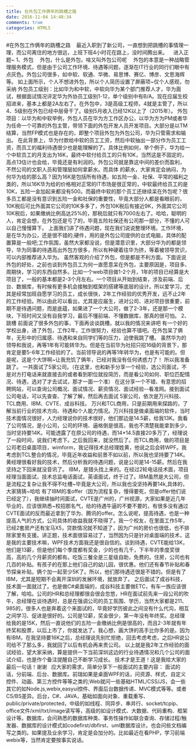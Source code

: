 ```yaml
---
title: 在外包工作俩年的跳槽之路
date: 2016-11-04 14:48:34
comments: true
categories: HTML5
---
```


#在外包工作俩年的跳槽之路
   最近入职到了新公司，一直想到把跳槽的事情理一理，而公司离住的地方很远，上班下班4小时花在路上，没时间腾出来。
   进入正题~
1、外包
　外包，什么是外包，啥又叫外包公司呢
　外包的本意是一种战略管理服务模式，但是由于公司工作环境、待遇等问题，逐渐在IT行业的同行们眼中有点灰色。外包公司很多，如中软、软通、华微、易思博、赛亿、博彦、文思海辉等。
如上面所示，个人不想进外包，所以个人简历设置了屏蔽项~仅个人感观，勿采纳
外包员工级别：比如华为和中软，中软向华为某个部门推荐人才，华为面试，根据面试情况评定华为外协员工级别1-12，单个级别中有B/A。现在应届生校招进来，基本上都是2A左右了。在外包中，3是高级工程师，4就是主管了，所以4、5级别在外包已经中层骨干了。级别5月收入已经12K以上了（2015年）。
外包项目：以华为和中软举例，外包人员在华为方工作区办公，以华为方为PM或者华为任命一个可靠的外包主管，带领下面的外包开发人员开发项目。大部分是以TM结算，当然FP模式也是存在的，即整个项目外包为外包公司，华为只管需求和输出。
在此背景上，华为付款给中软的员工工资，然后中软抽出一部分作为员工工资，而员工的福利待遇很少也是能理解的了。具体比例如何，举个例子，华为给一个中软员工的月支出为16K，最终中软付给员工的只有10K，当然这是不固定的，高点13估计也会给，毕竟还是有利润的。外包公司就是靠这中间的差价而盈利，不然公司的文职人员和管理层如何拿薪水。而具体 的薪水，大家肯定会纳闷，为何华为给的那么高？因为16K是包括所有待遇，如五险一金、社保、平常的福利之类的，所以16K华为给的价格相对正常的IT市场是很正常的，中软最终给员工的是10K，五险一金加起来都没有500。而最终中软的那个员工还继续呆在外包呢？很多员工都是没有意识到五险一金和社保的重要性，毕竟大部分人都是看眼前的，10K税后可比外面其它公司的10K多多了，外包10K税后有接近9K，外面其它公司10K税后，如果缴纳比例高达25%的，那税后就只有7000左右了。哈哈，聪明的人，肯定会想，在外包还是亏了的，毕竟五险社保还有公司那一部分，不懂的人可以自己慢慢算下。
上面我们讲了待遇问题，现在我们说说整理环境。工作环境，是在华为办公，还是很不错的;硬件，用的是外包公司提供的台式电脑，具体的配置算是一般吧;工作氛围，虽然大家都没说，但是潜意识里，大部分华为的都是领导，华为同事的待遇高出外包方很多，所以有种硬着往华为挤，等着被领导赏识，可以内部推荐进入华为。
虽然客观的介绍了外包，但是都是不利方面。下面说说外包的好处，之前也谈到外包员工为何一直愿意呆在外包，主要原因是，项目多、周期快，学习的东西自然多。比如一个web项目做1-2个月，1年的项目已经算是大项目了，一般的基本都是2-3个月左右。一个项目从开始到结束，涉及前端、后台、数据库，有时候有更多机会接触到框架的搭建等底层的设计。所以爱学习，尤其是经常加班自愿学习的员工，成长很快，2年工作经验的优秀开发，远不止2年的工作经验。所以由此可以看出，尤其是应届生，进对公司、进对项目很重要，前期不是待遇问题，而是底蕴，如果进了一个大公司，做了2-3年，还是那一个模块，下班时间又没有自我学习，最后不懂前端、不懂数据库，那真的很可怕。
2、跳槽
前面说了很多外包的事，下面再谈谈跳槽。就以我的情况来讲吧
有一个好的学校出身，进了外包，工作2年，工作很努力，经验也算不错吧。在外包呆了俩年，无形中的归属感、待遇和来自同学们等的压力，迫使我跳了槽。
虽然华为的领导和我说，再等1年有可能转华为。但是在当前华为社招只招16级的背景下，那肯定是要5-6年工作经验的了。当前领导说的再等1年转华为，也是有可能的。但是呢，这是个大饼啊~让我充饥了俩年，已经对我没有任何诱惑力了！
所以我准备跳了。
一共面试了5家公司。（在这里，也和新手分享一个经验，选公司面试，不是对方打电话来就直接去的或者看到职位就投简历，而是看公司如何、职位匹配情况、待遇，选对了才去试试，那才一面一个准）
在这分享一个不错、有意思的招聘网站，可以查询公司概况、面试情况、薪资情况、面试经验--看准网。接到面试公司电话，可以先查查、了解了解，然后再去面试
5家公司，依次是万兴科技、TCL商用、IBM、CVTE、成谷科技。
万兴和TCL商用，只是前期用来探路的，了解当前行业的技术方向、待遇和个人能力情况。万兴科技是做桌面端的软件，当时技术面情况很好，人力经理说你的技术很好，他们那边是14.5薪，给我13K。我看了公司情况，是小公司，公司的环境、逼格倒是很高，我也不清楚我能拿到多少，当时坚持要14K。可能透露了在原公司的待遇，而14*14.5直接20多万了，经理说了一段时间，说我们考虑下。之后我回来，就没然后了。而TCL商用，做的项目是公司老旧桌面项目，wimform，我记得技术总经理姓黄，他说之后会转WPF。我考虑到TCL整合的情况，毕竟近年收益和前景不如以前，所以我也坚持要了14K。黄经理很看好我的技术，然后分析我的待遇问题，说是公司是14-15薪。然后在我坚持之下回来就没音讯了。
IBM，是猎头找上来的。在经过2轮电话技术面，项目经理当面面试，技术总监电话面试，英语面试，终于过了。IBM虽然是大公司，但是流程之复杂让我不得不吐槽~毕竟是大公司，所以我也没坚持再要14k,具体的，大家猜猜~哈哈
有了IBM的准offer（因为流程复杂，慢得要死，但是offer他们说已经定了），我继续抽时间面试，CVTE是广州的，广州视源，大家如果是近几年毕业的，应该很熟悉~校招那名气，给的待遇牛逼的不要不要的，有很多没有通过CVTE面试的反而最近拿到了华为、腾讯的offer。怎么说呢，提高待遇，也是一种提高人气的方式，公司具体的收益我就不晓得了。我一个校友，在里面工作5年，已经2套房产还有宝马X5，贷款情况就不知道了，因为广州的房价也很低，也不排除家里有支援。讲正题，技术面很容易过了，当然因为只是针对桌面端的技术，这是我的主要技术嘛，WPF技术方面我还是很自信的。谈到待遇，CVTE能给13K，他们是13薪，但是他们每个季度都有奖金，少的也有几千，下半年的季度奖很高，高的几个月薪资的都有。吃饭三餐全是三星级自助，免费的。住房，公司也有几百的补贴。有孩子的在那上他们自己的幼儿园，很优惠。他们还有春节补贴和春节探亲补贴，俩个加一起至少5K了。所以，他们那待遇还很是不错的。但是有了IBM，尤其是短期不会离开深圳的发展环境，就放弃了。
之后面试了成谷科技，技术面一面就过了。也是做C#桌面端的，成谷科技主要做ETC，有车一族应该很了解，哈哈。公司的HR和总经理都很会很会忽悠，HR在面试前先来一段公司的吹牛，总经理在谈待遇时，总是在强调公司的员工氛围、学历，当然大家都是211、985的，很多人也是奔着这个来面试的，毕竟好学历彼此之间没有什么代沟，相互之间学习、促进是很好的。公司是12薪，奖金很少，第一年没有年终奖。总经理给我的是15K，然后一直说他们的五险一金缴纳比例是很高的，而且2-3年就有年终奖和股票，以后上市了，你就发达了。我心想，画大饼的高手比你多的是。因为有IBM，在我坚持要16K之后，总经理说先别忙拒绝，回去考虑考虑，之后HR说公司给不了那么多，我就回了以后有机会再来贵公司。
以上就是我2年工作经验的面试经验，望大家采纳，算是提供一下当前深圳这边的行业待遇情况和几个公司的面试介绍，也是作个备注提醒自己不断学习成长。
技术才是王道！这是我给大家的最后一句话！谢谢
 
应大家的需求，简单分享下一般面试的主要内容：
面试的话，分前端、后台、数据库。前瑞如果是桌面WPF的话，问资源、样式、自定义控件、动画、第三方控件等等之类的;Web就问一些基础HTML/CSS/JS，会一些其它的如Node.js,webix,easyui控件、界面后台数据传递、MVC模式等等。或者CS/BS差异。后台，C#、JAVA，基础如面向对象、重载重写、public/private/protected，中级的如线程、同异步、串并行、socket/tcpip、office文件/xml/txt/image读写等，高级的如设计模式、大数据、代码重构、框架设计等。数据库，会问熟悉的数据库种类、事务性操作如联合查询、存储过程/触发器、数据库的设计模式如codefirst/dbfirst、uml数据库设计。也会问些文档编写之类的。如果提及业余学习，肯定是会加分的。比如最近在看PHP，学习前端webix等，当然肯定要按事实说话。
